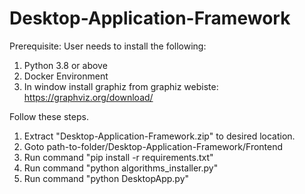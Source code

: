 # Desktop-Application-Framework

 Prerequisite:
 User needs to install the following:
 1. Python 3.8 or above
 2. Docker Environment
 3. In window install graphiz from graphiz webiste: https://graphviz.org/download/
 
 Follow these steps.
 1. Extract "Desktop-Application-Framework.zip" to desired location.
 2. Goto path-to-folder/Desktop-Application-Framework/Frontend
 3. Run command "pip install -r requirements.txt"
 4. Run command "python algorithms_installer.py"
 5. Run command "python DesktopApp.py"
